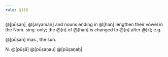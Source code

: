 ```yaml
---
rule: §118
---
```


@[pūṣan], @[aryaman] and nouns ending in @[han] lengthen their vowel in the Nom. sing. only; the @[n] of @[han] is changed to @[ṇ] after @[r]; e.g.

@[pūṣan] mas., the sun.

N. @[pūṣā] @[pūṣaṇau] @[pūṣaṇaḥ]